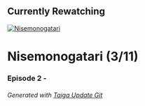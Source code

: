 ﻿
## Currently Rewatching

[![Nisemonogatari](https://s4.anilist.co/file/anilistcdn/media/anime/cover/medium/nx11597-ApDcMuPvRhgr.jpg)](https://anilist.co/anime/11597)

# Nisemonogatari (3/11)

### Episode 2 - 

###### *Generated with [Taiga Update Git](https://github.com/nike4613/taiga-update-git)*